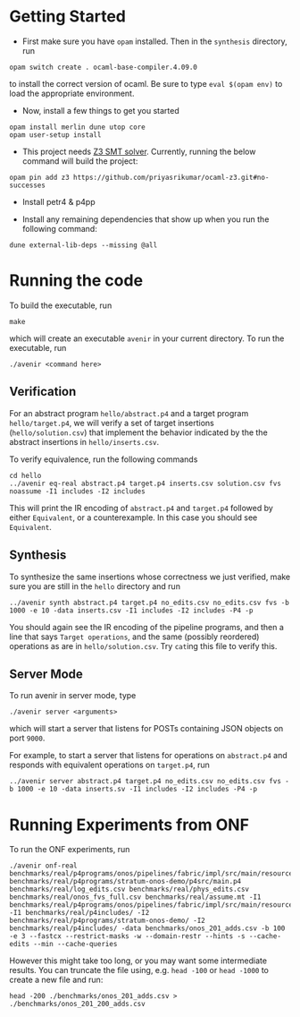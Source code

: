 # Getting Started

+ First make sure you have `opam` installed. Then in the `synthesis` directory, run

```
opam switch create . ocaml-base-compiler.4.09.0
```

to install the correct version of ocaml. Be sure to type `eval $(opam
env)` to load the appropriate environment.

+ Now, install a few things to get you started

```
opam install merlin dune utop core
opam user-setup install
```

+ This project needs [Z3 SMT solver](https://github.com/Z3Prover/z3).
  Currently, running the below command will build the project:

```
opam pin add z3 https://github.com/priyasrikumar/ocaml-z3.git#no-successes
```

+ Install petr4 & p4pp


+ Install any remaining dependencies that show up when you run the following command:

```
dune external-lib-deps --missing @all
```



<!-- + If you get `libz3.so` error try addding the Z3 library to  your path. In Mac, this can be achieved by setting the DYLD_LIBRARY_PATH variable: -->

<!-- ``` -->
<!-- export DYLD_LIBRARY_PATH=`opam config var z3:lib` -->
<!-- ``` -->

<!-- on GNU/Linux systems the same can be done via the LD_LIBRARY_PATH environment variable: -->

<!-- ``` -->
<!-- export LD_LIBRARY_PATH=`opam config var z3:lib` -->
<!-- ``` -->

<!-- + If you get linking errors from Z3 and your Z3 installation in opam is 4.8.* try switching back to 4.7.*. -->

# Running the code

To build the executable, run

```
make
```

which will create an executable `avenir` in your current directory. To run the executable, run

```
./avenir <command here>
```

## Verification

For an abstract program `hello/abstract.p4` and a target program
`hello/target.p4`, we will verify a set of target insertions
(`hello/solution.csv`) that implement the behavior indicated by the the
abstract insertions in `hello/inserts.csv`.

To verify equivalence, run the following commands
```
cd hello
../avenir eq-real abstract.p4 target.p4 inserts.csv solution.csv fvs noassume -I1 includes -I2 includes
```
This will print the IR encoding of `abstract.p4` and `target.p4` followed by
either `Equivalent`, or a counterexample. In this case you should see
`Equivalent`. 

## Synthesis

To synthesize the same insertions whose correctness we just verified, make sure you are still in the `hello` directory and run 

```
../avenir synth abstract.p4 target.p4 no_edits.csv no_edits.csv fvs -b 1000 -e 10 -data inserts.csv -I1 includes -I2 includes -P4 -p
```
You should again see the IR encoding of the pipeline programs, and then a line
that says `Target operations`, and the same (possibly reordered) operations as
are in `hello/solution.csv`. Try `cat`ing this file to verify this.

## Server Mode

To run avenir in server mode, type

```
./avenir server <arguments>
```

which will start a server that listens for POSTs containing JSON
objects on port `9000`.

For example, to start a server that listens for operations on `abstract.p4` and responds with equivalent operations on `target.p4`, run

```
../avenir server abstract.p4 target.p4 no_edits.csv no_edits.csv fvs -b 1000 -e 10 -data inserts.sv -I1 includes -I2 includes -P4 -p
```

# Running Experiments from ONF

To run the ONF experiments, run

```
./avenir onf-real benchmarks/real/p4programs/onos/pipelines/fabric/impl/src/main/resources/fabric.p4 benchmarks/real/p4programs/stratum-onos-demo/p4src/main.p4 benchmarks/real/log_edits.csv benchmarks/real/phys_edits.csv benchmarks/real/onos_fvs_full.csv benchmarks/real/assume.mt -I1 benchmarks/real/p4programs/onos/pipelines/fabric/impl/src/main/resources/include -I1 benchmarks/real/p4includes/ -I2 benchmarks/real/p4programs/stratum-onos-demo/ -I2 benchmarks/real/p4includes/ -data benchmarks/onos_201_adds.csv -b 100 -e 3 --fastcx --restrict-masks -w --domain-restr --hints -s --cache-edits --min --cache-queries

```

However this might take too long, or you may want some intermediate
results. You can truncate the file using, e.g. `head -100` or `head -1000`
to create a new file and run:

```
head -200 ./benchmarks/onos_201_adds.csv > ./benchmarks/onos_201_200_adds.csv
```

